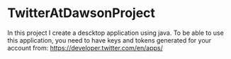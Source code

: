 # TwitterAtDawsonProject
In this project I create a descktop application using java. 
To be able to use this application, you need to have keys and tokens generated for your account
from: https://developer.twitter.com/en/apps/
